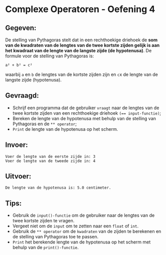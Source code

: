 # Complexe Operatoren - Oefening 4

## Gegeven:

De stelling van Pythagoras stelt dat in een rechthoekige driehoek de **som van de kwadraten van de lengtes van de twee kortste zijden gelijk is aan het kwadraat van de lengte van de langste zijde (de hypotenusa)**. De formule voor de stelling van Pythagoras is:

```
a² + b² = c²

```

waarbij `a` en `b` de lengtes van de kortste zijden zijn en `c`x de lengte van de langste zijde (hypotenusa).


## Gevraagd: 

* Schrijf een programma dat de gebruiker `vraagt` naar de lengtes van de twee kortste zijden van een rechthoekige driehoek `(== input-functie)`;
* Bereken de lengte van de hypotenusa met behulp van de stelling van Pythagoras en de `** operator`;
* `Print` de lengte van de hypotenusa op het scherm.


## Invoer: 
```
Voer de lengte van de eerste zijde in: 3
Voer de lengte van de tweede zijde in: 4

```


## Uitvoer: 
```
De lengte van de hypotenusa is: 5.0 centimeter.

```


## Tips: 

* Gebruik de `input()-functie` om de gebruiker naar de lengtes van de twee kortste zijden te vragen. 
* Vergeet niet om de `input` om te zetten naar een `float` of `int`.
* Gebruik de `** operator` om de `kwadraten` van de zijden te berekenen en de stelling van Pythagoras toe te passen.
* `Print` het berekende lengte van de hypotenusa op het scherm met behulp van de `print()-functie`.
